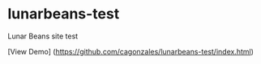 # lunarbeans-test
Lunar Beans site test

[View Demo] (https://github.com/cagonzales/lunarbeans-test/index.html) 
